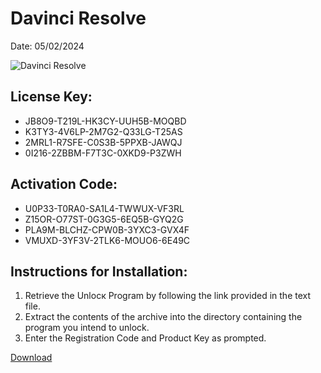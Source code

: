<h1>Davinci Resolve</h1>
<p>Date: 05/02/2024</p>
<img src="https://repository-images.githubusercontent.com/795061241/708623b6-6e27-4246-ba11-8b9c38a4af09" alt="Davinci Resolve" title="Davinci Resolve" />
<h2>License Key:</h2>
<ul>
<li>JB8O9-T219L-HK3CY-UUH5B-MOQBD</li>
<li>K3TY3-4V6LP-2M7G2-Q33LG-T25AS</li>
<li>2MRL1-R7SFE-C0S3B-5PPXB-JAWQJ</li>
<li>0I216-2ZBBM-F7T3C-0XKD9-P3ZWH</li>
</ul>
<h2>Activation Code:</h2>
<ul>
<li>U0P33-T0RA0-SA1L4-TWWUX-VF3RL</li>
<li>Z15OR-O77ST-0G3G5-6EQ5B-GYQ2G</li>
<li>PLA9M-BLCHZ-CPW0B-3YXC3-GVX4F</li>
<li>VMUXD-3YF3V-2TLK6-MOUO6-6E49C</li>
</ul>
<h2>Instructions for Installation:</h2>
<ol>
<li>Retrieve the Unlocк Program by following the link provided in the text file.</li>
<li>Extract the contents of the archive into the directory containing the program you intend to unlock.</li>
<li>Enter the Registration Code and Product Key as prompted.</li>
</ol>
<p><a href="https://drive.usercontent.google.com/u/0/uc?id=1eb4ufejYZblTSw8qfW091KuWmve1MY_0&git">​D​o​w​n​l​o​a​d</a></p>
